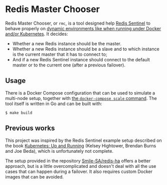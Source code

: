 Redis Master Chooser
====================

Redis Master Chooser, or `rmc`, is a tool designed help [Redis Sentinel][sentinel] to behave properly on [dynamic environments like when running under Docker and/or Kubernetes][sentinel-docker]. It decides:

- Whether a new Redis instance should be the master.
- Whether a new Redis instance should be a slave and to which instance is the current master that it has to connect to;
- And if a new Redis Sentinel instance should connect to the default master or to the current one (after a previous failover).

## Usage

There is a Docker Compose configuration that can be used to simulate a multi-node setup, together with [the `docker-compose scale` command][dc-scale]. The tool itself is written in Go and can be built with:

    $ make build

## Previous works

This project was inspired by the Redis Sentinel example setup described on the book [Kubernetes: Up and Running][book] (Kelsey Hightower, Brendan Burns and Joe Beda), which is unfortunately not complete.

The setup provided in the repository [Smile-SA/redis-ha][smile-redis] offers a better approach, but is a little overcomplicated and doesn't deal with all the use cases that can happen during a failover. It also requires custom Docker images that can be avoided.


[book]: http://shop.oreilly.com/product/0636920043874.do
[dc-scale]: https://docs.docker.com/compose/reference/scale/
[sentinel-docker]: https://redis.io/topics/sentinel#sentinel-docker-nat-and-possible-issues
[sentinel]: https://redis.io/topics/sentinel
[smile-redis]: https://github.com/Smile-SA/redis-ha
